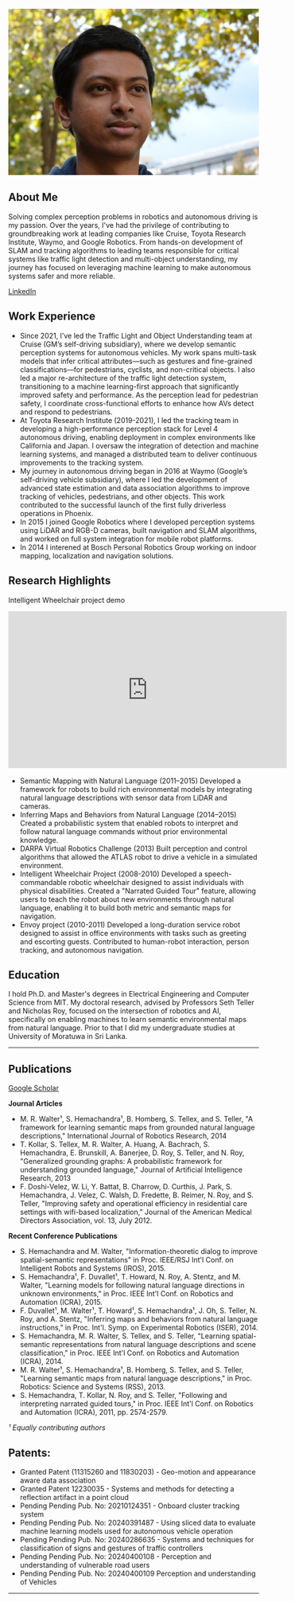 ![](profile.jpg)

## About Me

Solving complex perception problems in robotics and autonomous driving is my passion. Over the years, I've had the privilege of contributing to groundbreaking work at leading companies like Cruise, Toyota Research Institute, Waymo, and Google Robotics. From hands-on development of SLAM and tracking algorithms to leading teams responsible for critical systems like traffic light detection and multi-object understanding, my journey has focused on leveraging machine learning to make autonomous systems safer and more reliable.

[LinkedIn](https://www.linkedin.com/in/sachih/)

## Work Experience

* Since 2021, I’ve led the Traffic Light and Object Understanding team at Cruise (GM’s self-driving subsidiary), where we develop semantic perception systems for autonomous vehicles. My work spans multi-task models that infer critical attributes—such as gestures and fine-grained classifications—for pedestrians, cyclists, and non-critical objects. I also led a major re-architecture of the traffic light detection system, transitioning to a machine learning-first approach that significantly improved safety and performance. As the perception lead for pedestrian safety, I coordinate cross-functional efforts to enhance how AVs detect and respond to pedestrians.
* At Toyota Research Institute (2019-2021), I led the tracking team in developing a high-performance perception stack for Level 4 autonomous driving, enabling deployment in complex environments like California and Japan. I oversaw the integration of detection and machine learning systems, and managed a distributed team to deliver continuous improvements to the tracking system.
* My journey in autonomous driving began in 2016 at Waymo (Google’s self-driving vehicle subsidiary), where I led the development of advanced state estimation and data association algorithms to improve tracking of vehicles, pedestrians, and other objects. This work contributed to the successful launch of the first fully driverless operations in Phoenix.
* In 2015 I joined Google Robotics where I developed perception systems using LiDAR and RGB-D cameras, built navigation and SLAM algorithms, and worked on full system integration for mobile robot platforms.
* In 2014 I interened at Bosch Personal Robotics Group working on indoor mapping, localization and navigation solutions.

## Research Highlights
Intelligent Wheelchair project demo

<iframe width="560" height="315" src="https://www.youtube.com/embed/YkFm5cwUT3s?si=7lDo3UpwoiMFmPkn" title="YouTube video player" frameborder="0" allow="accelerometer; autoplay; clipboard-write; encrypted-media; gyroscope; picture-in-picture; web-share" referrerpolicy="strict-origin-when-cross-origin" allowfullscreen></iframe>


* Semantic Mapping with Natural Language (2011–2015)
Developed a framework for robots to build rich environmental models by integrating natural language descriptions with sensor data from LiDAR and cameras.
* Inferring Maps and Behaviors from Natural Language (2014–2015)
Created a probabilistic system that enabled robots to interpret and follow natural language commands without prior environmental knowledge.
* DARPA Virtual Robotics Challenge (2013)
Built perception and control algorithms that allowed the ATLAS robot to drive a vehicle in a simulated environment.
* Intelligent Wheelchair Project (2008-2010)
Developed a speech-commandable robotic wheelchair designed to assist individuals with physical disabilities. Created a "Narrated Guided Tour" feature, allowing users to teach the robot about new environments through natural language, enabling it to build both metric and semantic maps for navigation.
* Envoy project (2010-2011)
Developed a long-duration service robot designed to assist in office environments with tasks such as greeting and escorting guests. Contributed to human-robot interaction, person tracking, and autonomous navigation.

## Education

I hold Ph.D. and Master's degrees in Electrical Engineering and Computer Science from MIT. My doctoral research, advised by Professors Seth Teller and Nicholas Roy, focused on the intersection of robotics and AI, specifically on enabling machines to learn semantic environmental maps from natural language. Prior to that I did my undergraduate studies at University of Moratuwa in Sri Lanka.

---

## Publications

[Google Scholar](https://scholar.google.com/citations?user=7gd0hJYAAAAJ&hl=en)

**Journal Articles**
* M. R. Walter¹, S. Hemachandra¹, B. Homberg, S. Tellex, and S. Teller, "A framework for learning semantic maps from grounded natural language descriptions," International Journal of Robotics Research, 2014
* T. Kollar, S. Tellex, M. R. Walter, A. Huang, A. Bachrach, S. Hemachandra, E. Brunskill, A. Banerjee, D. Roy, S. Teller, and N. Roy, "Generalized grounding graphs: A probabilistic framework for understanding grounded language," Journal of Artificial Intelligence Research, 2013
* F. Doshi-Velez, W. Li, Y. Battat, B. Charrow, D. Curthis, J. Park, S. Hemachandra, J. Velez, C. Walsh, D. Fredette, B. Reimer, N. Roy, and S. Teller, "Improving safety and operational efficiency in residential care settings with wifi-based localization," Journal of the American Medical Directors Association, vol. 13, July 2012.

**Recent Conference Publications**
* S. Hemachandra and M. Walter, "Information-theoretic dialog to improve spatial-semantic representations" in Proc. IEEE/RSJ Int'l Conf. on Intelligent Robots and Systems (IROS), 2015.
* S. Hemachandra¹, F. Duvallet¹, T. Howard, N. Roy, A. Stentz, and M. Walter, "Learning models for following natural language directions in unknown environments," in Proc. IEEE Int'l Conf. on Robotics and Automation (ICRA), 2015.
* F. Duvallet¹, M. Walter¹, T. Howard¹, S. Hemachandra¹, J. Oh, S. Teller, N. Roy, and A. Stentz, "Inferring maps and behaviors from natural language instructions," in Proc. Int'l. Symp. on Experimental Robotics (ISER), 2014.
* S. Hemachandra, M. R. Walter, S. Tellex, and S. Teller, "Learning spatial-semantic representations from natural language descriptions and scene classification," in Proc. IEEE Int'l Conf. on Robotics and Automation (ICRA), 2014.
* M. R. Walter¹, S. Hemachandra¹, B. Homberg, S. Tellex, and S. Teller, "Learning semantic maps from natural language descriptions," in Proc. Robotics: Science and Systems (RSS), 2013.
* S. Hemachandra, T. Kollar, N. Roy, and S. Teller, "Following and interpreting narrated guided tours," in Proc. IEEE Int'l Conf. on Robotics and Automation (ICRA), 2011, pp. 2574-2579.

*¹ Equally contributing authors*

## Patents: 
* Granted Patent (11315260 and 11830203) - Geo-motion and appearance aware data association 
* Granted Patent 12230035 - Systems and methods for detecting a reflection artifact in a point cloud
* Pending Pending Pub. No: 20210124351 - Onboard cluster tracking system
* Pending Pending Pub. No: 20240391487 - Using sliced data to evaluate machine learning models used for autonomous vehicle operation
* Pending Pending Pub. No: 20240286635 - Systems and techniques for classification of signs and gestures of traffic controllers
* Pending Pending Pub. No: 20240400108 - Perception and understanding of vulnerable road users
* Pending Pending Pub. No: 20240400109  Perception and understanding of Vehicles


---
